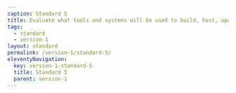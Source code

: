 ```yaml
---
caption: Standard 5
title: Evaluate what tools and systems will be used to build, host, operate and measure a service, and how to procure them.
tags:
  - standard
  - version-1
layout: standard
permalink: /version-1/standard-5/
eleventyNavigation:
  key: version-1-standard-5
  title: Standard 5
  parent: version-1
---
```

